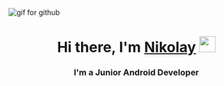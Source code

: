 ![gif for github](https://user-images.githubusercontent.com/98304653/194688946-6a476916-98f2-4593-8828-4df67f3fc4c2.gif) 
<h1 align="center">Hi there, I'm <a href="https://daniilshat.ru/" target="_blank">Nikolay</a> 
<img src="https://github.com/blackcater/blackcater/raw/main/images/Hi.gif" height="32"/></h1>
<h3 align="center">I'm a Junior Android Developer</h3>
